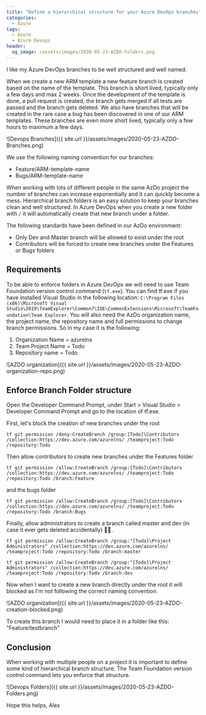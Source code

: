 ```yaml
---
title: "Define a hierarchical structure for your Azure DevOps branches"
categories:
  - Azure
tags:
  - Azure
  - Azure Devops
header:
  og_image: /assets/images/2020-05-23-AZDO-Folders.png
---
```


I like my Azure DevOps branches to be well structured and well named.

When we create a new ARM template a new feature branch is created based on the name of the template. This branch is short lived, typically only a few days and max 2 weeks. Once the development of the template is done, a pull request is created, the branch gets merged if all tests are passed and the branch gets deleted. We also have branches that will be created in the rare case a bug has been discovered in one of our ARM templates. These branches are even more short lived, typically only a few hours to maximum a few days.

![Devops Branches]({{ site.url }}/assets/images/2020-05-23-AZDO-Branches.png)

We use the following naming convention for our branches:

- Feature/ARM-template-name
- Bugs/ARM-template-name

When working with lots of different people in the same AzDo project the number of branches can increase exponentially and it can quickly become a mess. Hierarchical branch folders is an easy solution to keep your branches clean and well structured. In Azure DevOps when you create a new folder with `/` it will automatically create that new branch under a folder.

The following standards have been defined in our AzDo environment:

- Only Dev and Master branch will be allowed to exist under the root
- Contributors will be forced to create new branches under the Features or Bugs folders

## Requirements

To be able to enforce folders in Azure DevOps we will need to use Team Foundation version control command (`tf.exe`). You can find tf.exe if you have installed Visual Studio in the following location: `C:\Program Files (x86)\Microsoft Visual Studio\2019\TeamExplorer\Common7\IDE\CommonExtensions\Microsoft\TeamFoundation\Team Explorer`. You will also need the AzDo organization name, the project name, the repository name and full permissions to change branch permissions. So in my case it is the following:

1. Organization Name = azurelns
2. Team Project Name = Todo
3. Repository name = Todo

![AZDO organization]({{ site.url }}/assets/images/2020-05-23-AZDO-organization-repo.png)

## Enforce Branch Folder structure

Open the Developer Command Prompt, under Start > Visual Studio > Developer Command Prompt and go to the location of tf.exe.

First, let's block the creation of new branches under the root

`tf git permission /deny:CreateBranch /group:[Todo]\Contributors /collection:https://dev.azure.com/azurelns/ /teamproject:Todo /repository:Todo`

Then allow contributors to create new branches under the Features folder

`tf git permission /allow:CreateBranch /group:[Todo]\Contributors /collection:https://dev.azure.com/azurelns/ /teamproject:Todo /repository:Todo /branch:Feature`

and the bugs folder

`tf git permission /allow:CreateBranch /group:[Todo]\Contributors /collection:https://dev.azure.com/azurelns/ /teamproject:Todo /repository:Todo /branch:Bugs`

Finally, allow administrators to create a branch called master and dev (in case it ever gets deleted accidentally) :man_shrugging: .

`tf git permission /allow:CreateBranch /group:"[Todo]\Project Administrators" /collection:https://dev.azure.com/azurelns/ /teamproject:Todo /repository:Todo /branch:master`

`tf git permission /allow:CreateBranch /group:"[Todo]\Project Administrators" /collection:https://dev.azure.com/azurelns/ /teamproject:Todo /repository:Todo /branch:dev`

Now when I want to create a new branch directly under the root it will blocked as I'm not following the correct naming convention.

![AZDO organization]({{ site.url }}/assets/images/2020-05-23-AZDO-creation-blocked.png)

To create this branch I would need to place it in a folder like this: "Feature/testbranch"

## Conclusion

When working with multiple people on a project it is important to define some kind of hierarchical branch structure. The Team Foundation version control command lets you enforce that structure.

![Devops Folders]({{ site.url }}/assets/images/2020-05-23-AZDO-Folders.png)

Hope this helps,
Alex
